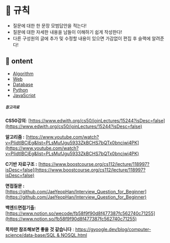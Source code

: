 # 🎲  규칙

- 질문에 대한 한 문장 모범답안을 적는다!
- 질문에 대한 자세한 내용을 남들이 이해하기 쉽게 작성한다!
- 다른 구성원의 글에 추가 및 수정할 내용이 있으면 가감없이 편집 후 슬랙에 알려준다!

## 💬 ontent
- [Algorithm](https://github.com/knotted-developers/Computer-science/edit/main/Algorithm)
- [Web](https://github.com/knotted-developers/Computer-science/edit/main/Web)
- [Database](https://github.com/knotted-developers/Computer-science/edit/main/Database)
- [Python](https://github.com/knotted-developers/Computer-science/edit/main/Python)
- [JavaScript](https://github.com/knotted-developers/Computer-science/edit/main/JavaScript)

##### `참고자료`

**CS50강의**: [https://www.edwith.org/cs50/joinLectures/15244?isDesc=false](https://www.edwith.org/cs50/joinLectures/15244?isDesc=false)

**알고리즘 :** [https://www.youtube.com/watch?v=PIidtIBCjEg&list=PLsMufJgu5933ZkBCHS7bQTx0bncjwi4PK](https://www.youtube.com/watch?v=PIidtIBCjEg&list=PLsMufJgu5933ZkBCHS7bQTx0bncjwi4PK)

**C기반 자료구조 :** [https://www.boostcourse.org/cs112/lecture/118997?isDesc=false](https://www.boostcourse.org/cs112/lecture/118997?isDesc=false)

**면접질문 :** [https://github.com/JaeYeopHan/Interview_Question_for_Beginner](https://github.com/JaeYeopHan/Interview_Question_for_Beginner)

**백엔드면접기출:** [https://www.notion.so/wecode/fb58f9f90d8f477387fc562740c71255](https://www.notion.so/fb58f9f90d8f477387fc562740c71255)

**목차만 참조해보면 좋을 것 같습니다** : [https://gyoogle.dev/blog/computer-science/data-base/SQL & NOSQL.html](https://gyoogle.dev/blog/computer-science/data-base/SQL%20&%20NOSQL.html)
